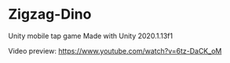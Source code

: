 # Zigzag-Dino
Unity mobile tap game
Made with Unity 2020.1.13f1

Video preview: https://www.youtube.com/watch?v=6tz-DaCK_oM
